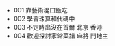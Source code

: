 - 001 靠藝術混口飯吃
- 002 學習珠算和代碼中
- 003 不定時出沒在首爾 北京 香港
- 004 歡迎探討家常菜譜 麻將 鬥地主

<!---
hi-jingxian/hi-jingxian is a ✨ special ✨ repository because its `README.md` (this file) appears on your GitHub profile.
You can click the Preview link to take a look at your changes.
--->
